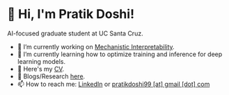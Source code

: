 # 👋 Hi, I'm Pratik Doshi!

<!--
**Pratik-Doshi-99/pratik-doshi-99** is a ✨ _special_ ✨ repository because its `README.md` (this file) appears on your GitHub profile.

Here are some ideas to get you started:

- 🔭 I’m currently working on ...
- 🌱 I’m currently learning ...
- 👯 I’m looking to collaborate on ...
- 🤔 I’m looking for help with ...
- 💬 Ask me about ...
- 📫 How to reach me: ...
- 😄 Pronouns: ...
- ⚡ Fun fact: ...
-->

AI-focused graduate student at UC Santa Cruz.

- 🔭 I’m currently working on [Mechanistic Interpretability](https://www.neelnanda.io/mechanistic-interpretability/quickstart).
- 🌱 I’m currently learning how to optimize training and inference for deep learning models.
- 📜 Here's my [CV](https://pratik-doshi-99.github.io/cv/).
- 💬 Blogs/Research [here](https://pratik-doshi-99.github.io/year-archive/).
- 📫 How to reach me: [LinkedIn](https://www.linkedin.com/in/pratik-doshi-b2a493153/) or [pratikdoshi99 [at] gmail [dot] com](mailto:pratikdoshi99@gmail.com)
